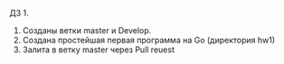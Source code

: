 ДЗ 1.
1. Созданы ветки master и Develop.
2. Создана простейшая первая программа на Go (директория hw1)
3. Залита в ветку master через Pull reuest

   

